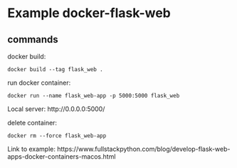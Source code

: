 # Example docker-flask-web

<h2>commands</h2>

<p>docker build:</p>
<pre><code>docker build --tag flask_web .</code></pre>

<p>run docker container:</p>
<pre><code>docker run --name flask_web-app -p 5000:5000 flask_web</code></pre>
<p>Local server: http://0.0.0.0:5000/</p>

<p>delete container:</p>
<pre><code>docker rm --force flask_web-app</code></pre>


<p>Link to example: https://www.fullstackpython.com/blog/develop-flask-web-apps-docker-containers-macos.html</p>
